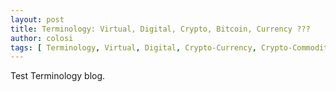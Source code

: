 ```yaml
---
layout: post
title: Terminology: Virtual, Digital, Crypto, Bitcoin, Currency ???
author: colosi
tags: [ Terminology, Virtual, Digital, Crypto-Currency, Crypto-Commodity, Bitcoin, Currency ]
---
```


Test Terminology blog.
